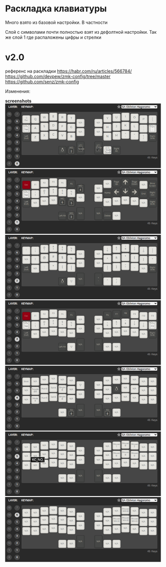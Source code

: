 # Раскладка клавиатуры

Много взято из базовой настройки. В частности

Слой с символами почти полностью взят из дефолтной настройки. Так же слой 1 где распаложены цифры и стрелки

# v2.0

референс на раскладки
 https://habr.com/ru/articles/566784/
 https://github.com/devpew/zmk-config/tree/master
 https://github.com/senz/zmk-config


Изменения:


__screenshots__
![alt text](./.screenshots/image.png)
![alt text](./.screenshots/image-1.png)
![alt text](./.screenshots/image-2.png)
![alt text](./.screenshots/image-3.png)
![alt text](./.screenshots/image-4.png)
![alt text](./.screenshots/image-5.png)
![alt text](./.screenshots/image-6.png)
